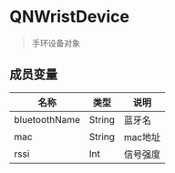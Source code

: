 <show-structure depth="2"/>

# QNWristDevice

> 手环设备对象

## 成员变量

| 名称            | 类型     | 说明    |
|---------------|--------|-------|
| bluetoothName | String | 蓝牙名   |
| mac           | String | mac地址 |
| rssi          | Int    | 信号强度  |